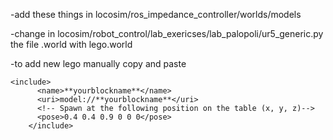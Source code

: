 -add these things in locosim/ros_impedance_controller/worlds/models

-change in locosim/robot_control/lab_exericses/lab_palopoli/ur5_generic.py the file .world with lego.world

-to add new lego manually copy and paste 

```
<include>
      <name>**yourblockname**</name>
      <uri>model://**yourblockname**</uri>
      <!-- Spawn at the following position on the table (x, y, z)-->
      <pose>0.4 0.4 0.9 0 0 0</pose>
    </include>
```
